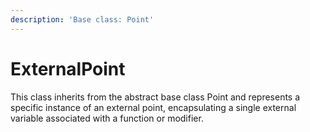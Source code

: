 ```yaml
---
description: 'Base class: Point'
---
```


# ExternalPoint

This class inherits from the abstract base class Point and represents a specific instance of an external point, encapsulating a single external variable associated with a function or modifier.
